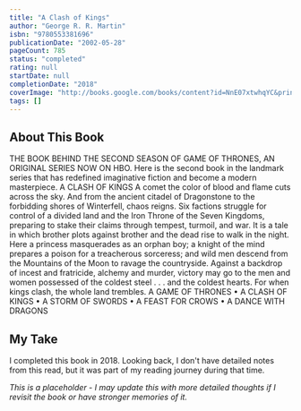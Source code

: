 ```yaml
---
title: "A Clash of Kings"
author: "George R. R. Martin"
isbn: "9780553381696"
publicationDate: "2002-05-28"
pageCount: 785
status: "completed"
rating: null
startDate: null
completionDate: "2018"
coverImage: "http://books.google.com/books/content?id=NnE07xtwhqYC&printsec=frontcover&img=1&zoom=1&source=gbs_api"
tags: []
---
```


## About This Book

THE BOOK BEHIND THE SECOND SEASON OF GAME OF THRONES, AN ORIGINAL SERIES NOW ON HBO. Here is the second book in the landmark series that has redefined imaginative fiction and become a modern masterpiece. A CLASH OF KINGS A comet the color of blood and flame cuts across the sky. And from the ancient citadel of Dragonstone to the forbidding shores of Winterfell, chaos reigns. Six factions struggle for control of a divided land and the Iron Throne of the Seven Kingdoms, preparing to stake their claims through tempest, turmoil, and war. It is a tale in which brother plots against brother and the dead rise to walk in the night. Here a princess masquerades as an orphan boy; a knight of the mind prepares a poison for a treacherous sorceress; and wild men descend from the Mountains of the Moon to ravage the countryside. Against a backdrop of incest and fratricide, alchemy and murder, victory may go to the men and women possessed of the coldest steel . . . and the coldest hearts. For when kings clash, the whole land trembles. A GAME OF THRONES • A CLASH OF KINGS • A STORM OF SWORDS • A FEAST FOR CROWS • A DANCE WITH DRAGONS

## My Take

I completed this book in 2018. Looking back, I don't have detailed notes from this read, but it was part of my reading journey during that time.

*This is a placeholder - I may update this with more detailed thoughts if I revisit the book or have stronger memories of it.*
